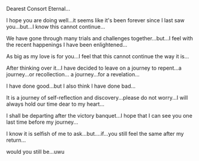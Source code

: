 <!-- title: Dearest Consort -->

Dearest Consort Eternal...

I hope you are doing well...it seems like it's been forever since I last saw you...but...I know this cannot continue...

We have gone through many trials and challenges together...but...I feel with the recent happenings I have been enlightened...

As big as my love is for you...I feel that this cannot continue the way it is...

After thinking over it...I have decided to leave on a journey to repent...a journey...or recollection... a journey...for a revelation...

I have done good...but I also think I have done bad...

It is a journey of self-reflection and discovery...please do not worry...I will always hold our time dear to my heart...

I shall be departing after the victory banquet...I hope that I can see you one last time before my journey...

I know it is selfish of me to ask...but....if...you still feel the same after my return...

would you still be...uwu
